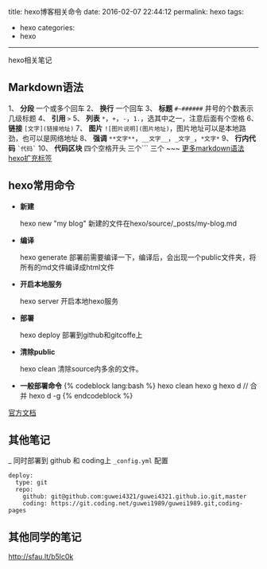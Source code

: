 title: hexo博客相关命令
date: 2016-02-07 22:44:12
permalink: hexo
tags:
- hexo
categories:
- hexo
---

hexo相关笔记
<!--more-->

## Markdown语法

1、 __分段__ 一个或多个回车
2、 __换行__ 一个回车
3、 __标题__ `#~######` 井号的个数表示几级标题
4、 __引用__ `>`
5、 __列表__ `*`，`+`，`-`，`1.`，选其中之一，注意后面有个空格
6、 __链接__ `[文字](链接地址)`
7、 __图片__ `![图片说明](图片地址)`，图片地址可以是本地路劲，也可以是网络地址
8、 __强调__ `**文字**`，`__文字__`，`_文字_`，`*文字*`
9、 __行内代码__ `` `代码` ``
10、 __代码区块__ 四个空格开头 三个\`\`\` 三个 \~\~\~
[更多markdown语法](http://markdown.tw/)
[hexo扩充标签](https://hexo.io/zh-cn/docs/tag-plugins.html)

## hexo常用命令

+ **新建**

    hexo new "my blog"
新建的文件在hexo/source/_posts/my-blog.md

+ **编译**

    hexo generate
部署前需要编译一下，编译后，会出现一个public文件夹，将所有的md文件编译成html文件

+ **开启本地服务**

    hexo server
开启本地hexo服务

+ **部署**

    hexo deploy
部署到github和gitcoffe上

+ **清除public**

    hexo clean
清除source内多余的文件。

+ **一般部署命令**
{% codeblock lang:bash %}
hexo clean
hexo g
hexo d
// 合并 hexo d -g
{% endcodeblock %}

[官方文档](https://hexo.io/zh-cn/docs/commands.html)

##  其他笔记
_ 同时部署到 github 和 coding上 `_config.yml` 配置
~~~
deploy:
  type: git
  repo:
    github: git@github.com:guwei4321/guwei4321.github.io.git,master
    coding: https://git.coding.net/guwei1989/guwei1989.git,coding-pages
~~~

## 其他同学的笔记
<http://sfau.lt/b5lc0k>